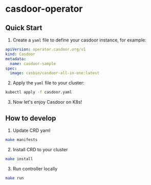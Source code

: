 # casdoor-operator

## Quick Start

1. Create a `yaml` file to define your casdoor instance, for example:

```yaml
apiVersion: operator.casdoor.org/v1
kind: Casdoor
metadata:
  name: casdoor-sample
spec:
  image: casbin/casdoor-all-in-one:latest
```

2. Apply the `yaml` file to your cluster:

```bash
kubectl apply -f casdoor.yaml
```

3. Now let's enjoy Casdoor on K8s!

## How to develop

1. Update CRD yaml

```bash
make manifests
```

2. Install CRD to your cluster

```bash
make install
```

3. Run controller locally

```bash
make run
```